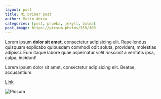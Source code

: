 ```yaml
---
layout: post
title: Mi primer post
author: Mario Abreu
categories: [post, prueba, jekyll, bulma]
post_image: https://picsum.photos/550/300
---
```


Lorem ipsum **dolor sit amet**, consectetur adipisicing elit. Repellendus quisquam explicabo quibusdam commodi odit soluta, provident, molestias adipisci. Eum itaque labore quae aspernatur *velit nesciunt* a veritatis ipsa, culpa, incidunt!

Lorem ipsum dolor sit amet, consectetur adipisicing elit. Beatae, accusantium.

[Link](https://github.com)

![Picsum](https://picsum.photos/seed/x/300)
